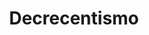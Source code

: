 ---
title: "Decrecentismo"
portada: "/biblioteca/itinerarios/decrecentismo.png"
description: "Un percorrido pola ribeira do río Mao"
tipo: "itinerario"
---